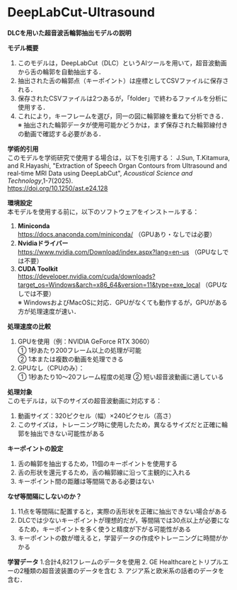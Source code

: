 # DeepLabCut-Ultrasound 
**DLCを用いた超音波舌輪郭抽出モデルの説明**

**モデル概要**  
1. このモデルは，DeepLabCut（DLC）というAIツールを用いて，超音波動画から舌の輪郭を自動抽出する．
2. 抽出された舌の輪郭点（キーポイント）は座標としてCSVファイルに保存される．
3. 保存されたCSVファイルは2つあるが，「folder」で終わるファイルを分析に使用する．
4. これにより，キーフレームを選び，同一の図に輪郭線を重ねて分析できる．
※ 抽出された輪郭データが使用可能かどうかは，まず保存された輪郭線付きの動画で確認する必要がある．

**学術的引用**  
このモデルを学術研究で使用する場合は，以下を引用する：
J.Sun, T.Kitamura, and R.Hayashi, "Extraction of Speech Organ Contours from Ultrasound and real-time MRI Data using DeepLabCut", _Acoustical Science and Technology_,1-7(2025).  
https://doi.org/10.1250/ast.e24.128  

**環境設定**  
本モデルを使用する前に，以下のソフトウェアをインストールする：  
1. **Miniconda**  
   https://docs.anaconda.com/miniconda/ （GPUあり・なしでは必要）  
2. **Nvidiaドライバー**  
   https://www.nvidia.com/Download/index.aspx?lang=en-us （GPUなしでは不要）  
3. **CUDA Toolkit**  
   https://developer.nvidia.com/cuda/downloads?target_os=Windows&arch=x86_64&version=11&type=exe_local （GPUなしでは不要）  
※ WindowsおよびMacOSに対応．GPUがなくても動作するが，GPUがある方が処理速度が速い．
  
**処理速度の比較**  
1. GPUを使用（例：NVIDIA GeForce RTX 3060）   
  ① 1秒あたり200フレーム以上の処理が可能   
  ② 1本または複数の動画を処理できる 
2. GPUなし（CPUのみ）：  
  ① 1秒あたり10～20フレーム程度の処理 
  ② 短い超音波動画に適している  

**処理対象**  
このモデルは，以下のサイズの超音波動画に対応する：  
1. 動画サイズ：320ピクセル（幅）×240ピクセル（高さ） 
2. このサイズは，トレーニング時に使用したため，異なるサイズだと正確に輪郭を抽出できない可能性がある  

**キーポイントの設定**  
1. 舌の輪郭を抽出するため，11個のキーポイントを使用する  
2. 舌の形状を還元するため，舌の輪郭線に沿って主観的に入れる
3. キーポイント間の距離は等間隔である必要はない

**なぜ等間隔にしないのか？**  
1. 11点を等間隔に配置すると，実際の舌形状を正確に抽出できない場合がある   
2. DLCでは少ないキーポイントが理想的だが，等間隔では30点以上が必要になるため，キーポイントを多く使うと精度が下がる可能性がある
3. キーポイントの数が増えると，学習データの作成やトレーニングに時間がかかる

**学習データ**
1.合計4,821フレームのデータを使用
2. GE Healthcareとトリプルエーの2種類の超音波装置のデータを含む
3. アジア系と欧米系の話者のデータを含む．


